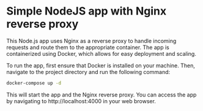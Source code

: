 # Simple NodeJS app with Nginx reverse proxy

This Node.js app uses Nginx as a reverse proxy to handle incoming requests and route them to the appropriate container.
The app is containerized using Docker, which allows for easy deployment and scaling.

To run the app, first ensure that Docker is installed on your machine. Then, navigate to the project directory and run the following command:

```bash
docker-compose up -d
```

This will start the app and the Nginx reverse proxy. You can access the app by navigating to http://localhost:4000 in your web browser.
